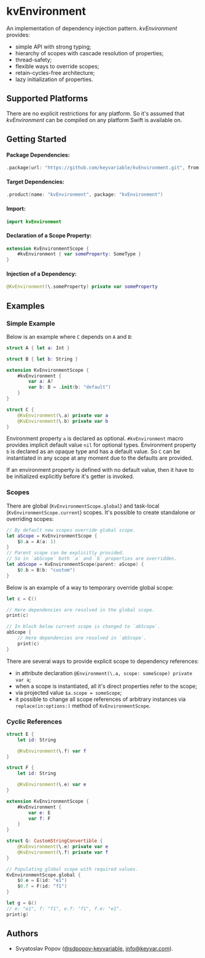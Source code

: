 # kvEnvironment

An implementation of dependency injection pattern. *kvEnvironment* provides:
- simple API with strong typing;
- hierarchy of scopes with cascade resolution of properties;
- thread-safety;
- flexible ways to override scopes;
- retain-cycles-free architecture;
- lazy initialization of properties.


## Supported Platforms

There are no explicit restrictions for any platform.
So it's assumed that *kvEnvironment* can be compiled on any platform Swift is available on.


## Getting Started

#### Package Dependencies:
```swift
.package(url: "https://github.com/keyvariable/kvEnvironment.git", from: "0.5.1")
```
#### Target Dependencies:
```swift
.product(name: "kvEnvironment", package: "kvEnvironment")
```
#### Import:
```swift
import kvEnvironment
```

#### Declaration of a Scope Property:
```swift
extension KvEnvironmentScope {
    #kvEnvironment { var someProperty: SomeType }
}
```

#### Injection of a Dependency:
```swift
@KvEnvironment(\.someProperty) private var someProperty
```


## Examples

### Simple Example

Below is an example where `C` depends on `A` and `B`:
```swift
struct A { let a: Int }

struct B { let b: String }

extension KvEnvironmentScope {
    #kvEnvironment {
        var a: A?
        var b: B = .init(b: "default")
    }
}

struct C {
    @KvEnvironment(\.a) private var a
    @KvEnvironment(\.b) private var b
}
```

Environment property `a` is declared as optional.
`#kvEnvironment` macro provides implicit default value `nil` for optional types.
Environment property `b` is declared as an opaque type and has a default value.
So `C` can be instantiated in any scope at any moment due to the defaults are provided.

If an environment property is defined with no default value,
then it have to be initialized explicitly before it\'s getter is invoked.

### Scopes

There are global (`KvEnvironmentScope.global`) and task-local (`KvEnvironmentScope.current`) scopes.
It's possible to create standalone or overriding scopes:
```swift
// By default new scopes override global scope.
let aScope = KvEnvironmentScope {
    $0.a = A(a: 1)
}
// Parent scope can be explicitly provided.
// So in `abScope` both `a` and `b` properties are overridden.
let abScope = KvEnvironmentScope(parent: aScope) {
    $0.b = B(b: "custom")
}
```

Below is an example of a way to temporary override global scope:
```swift
let c = C()

// Here dependencies are resolved in the global scope.
print(c)

// In block below current scope is changed to `abScope`.
abScope {
    // Here dependencies are resolved in `abScope`.
    print(c)
}
```

There are several ways to provide explicit scope to dependency references:
- in attribute declaration `@Environment(\.a, scope: someScope) private var a`;
- when a scope is instantiated, all it\'s direct properties refer to the scope;
- via projected value `$a.scope = someScope`;
- it possible to change all scope references of arbitrary instances via `replace(in:options:)` method of `KvEnvironmentScope`.

### Cyclic References

```swift
struct E {
    let id: String

    @KvEnvironment(\.f) var f
}

struct F {
    let id: String

    @KvEnvironment(\.e) var e
}

extension KvEnvironmentScope {
    #kvEnvironment {
        var e: E
        var f: F
    }
}

struct G: CustomStringConvertible {
    @KvEnvironment(\.e) private var e
    @KvEnvironment(\.f) private var f
}

// Populating global scope with required values.
KvEnvironmentScope.global {
    $0.e = E(id: "e1")
    $0.f = F(id: "f1")
}

let g = G()
// e: "e1", f: "f1", e.f: "f1", f.e: "e1".
print(g)
```


## Authors

- Svyatoslav Popov ([@sdpopov-keyvariable](https://github.com/sdpopov-keyvariable), [info@keyvar.com](mailto:info@keyvar.com)).
